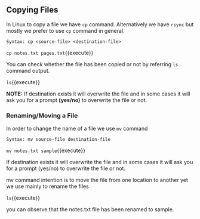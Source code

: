 # #
## Copying Files

In Linux to copy a file we have `cp` command. Alternatively we have `rsync` but mostly we prefer to use `cp` command in general.

`Syntax: cp <source-file> <destination-file>`

`cp notes.txt pages.txt`{{execute}}

You can check whether the file has been copied or not by referring `ls` command output.

`ls`{{execute}}

**NOTE:** If destination exists it will overwrite the file and in some cases it will ask you for a prompt **(yes/no)** to overwrite the file or not.

### Renaming/Moving a File

In order to change the name of a file we use `mv` command

`Syntax: mv source-file destination-file`

`mv notes.txt sample`{{execute}} 

If destination exists it will overwrite the file and in some cases it will ask you for a prompt (yes/no) to overwrite the file or not.

mv command intention is to move the file from one location to another yet we use mainly to rename the files

`ls`{{execute}} 

you can observe that the notes.txt file has been renamed to sample.

